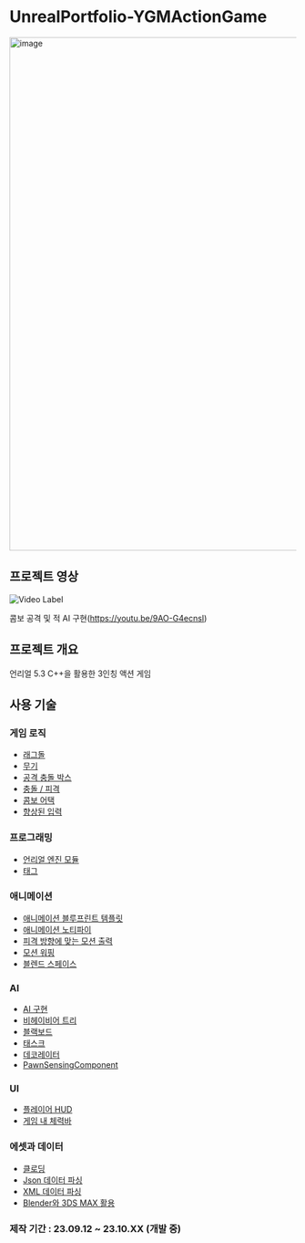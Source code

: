 # UnrealPortfolio-YGMActionGame

<img width="900" alt="image" src="https://github.com/huzi2/UnrealPortfolio-YGMActionGame/assets/31639085/ab44b0a7-cc73-4d0f-9c8c-d25691daf78a">

## 프로젝트 영상

![Video Label](http://img.youtube.com/vi/9AO-G4ecnsI/0.jpg)

콤보 공격 및 적 AI 구현(https://youtu.be/9AO-G4ecnsI)

## 프로젝트 개요
언리얼 5.3 C++을 활용한 3인칭 액션 게임

## 사용 기술
### 게임 로직
- [래그돌](https://github.com/huzi2/UnrealPortfolio-YGMActionGame/wiki/%EA%B2%8C%EC%9E%84-%EB%A1%9C%EC%A7%81#%EB%9E%98%EA%B7%B8%EB%8F%8C)
- [무기](https://github.com/huzi2/UnrealPortfolio-YGMActionGame/wiki/%EA%B2%8C%EC%9E%84-%EB%A1%9C%EC%A7%81#%EB%AC%B4%EA%B8%B0)
- [공격 충돌 박스](https://github.com/huzi2/UnrealPortfolio-YGMActionGame/wiki/%EA%B2%8C%EC%9E%84-%EB%A1%9C%EC%A7%81#%EA%B3%B5%EA%B2%A9-%EC%B6%A9%EB%8F%8C-%EB%B0%95%EC%8A%A4)
- [충돌 / 피격](https://github.com/huzi2/UnrealPortfolio-YGMActionGame/wiki/%EA%B2%8C%EC%9E%84-%EB%A1%9C%EC%A7%81#%EC%B6%A9%EB%8F%8C--%ED%94%BC%EA%B2%A9)
- [콤보 어택](https://github.com/huzi2/UnrealPortfolio-YGMActionGame/wiki/%EA%B2%8C%EC%9E%84-%EB%A1%9C%EC%A7%81#%EC%BD%A4%EB%B3%B4-%EC%96%B4%ED%83%9D)
- [향상된 입력](https://github.com/huzi2/UnrealPortfolio-YGMActionGame/wiki/%EA%B2%8C%EC%9E%84-%EB%A1%9C%EC%A7%81#%ED%96%A5%EC%83%81%EB%90%9C-%EC%9E%85%EB%A0%A5)
### 프로그래밍
- [언리얼 엔진 모듈](https://github.com/huzi2/UnrealPortfolio-YGMActionGame/wiki/%ED%94%84%EB%A1%9C%EA%B7%B8%EB%9E%98%EB%B0%8D#%EC%96%B8%EB%A6%AC%EC%96%BC-%EC%97%94%EC%A7%84-%EB%AA%A8%EB%93%88)
- [태그](https://github.com/huzi2/UnrealPortfolio-YGMActionGame/wiki/%ED%94%84%EB%A1%9C%EA%B7%B8%EB%9E%98%EB%B0%8D#%ED%83%9C%EA%B7%B8)
### 애니메이션
- [애니메이션 블루프린트 템플릿](https://github.com/huzi2/UnrealPortfolio-YGMActionGame/wiki/%EC%95%A0%EB%8B%88%EB%A9%94%EC%9D%B4%EC%85%98#%EC%95%A0%EB%8B%88%EB%A9%94%EC%9D%B4%EC%85%98-%EB%B8%94%EB%A3%A8%ED%94%84%EB%A6%B0%ED%8A%B8-%ED%85%9C%ED%94%8C%EB%A6%BF)
- [애니메이션 노티파이](https://github.com/huzi2/UnrealPortfolio-YGMActionGame/wiki/%EC%95%A0%EB%8B%88%EB%A9%94%EC%9D%B4%EC%85%98#%EC%95%A0%EB%8B%88%EB%A9%94%EC%9D%B4%EC%85%98-%EB%85%B8%ED%8B%B0%ED%8C%8C%EC%9D%B4)
- [피격 방향에 맞는 모션 출력](https://github.com/huzi2/UnrealPortfolio-YGMActionGame/wiki/%EC%95%A0%EB%8B%88%EB%A9%94%EC%9D%B4%EC%85%98#%ED%94%BC%EA%B2%A9-%EB%B0%A9%ED%96%A5%EC%97%90-%EB%A7%9E%EB%8A%94-%EB%AA%A8%EC%85%98-%EC%B6%9C%EB%A0%A5)
- [모션 워핑](https://github.com/huzi2/UnrealPortfolio-YGMActionGame/wiki/%EC%95%A0%EB%8B%88%EB%A9%94%EC%9D%B4%EC%85%98#%EB%AA%A8%EC%85%98-%EC%9B%8C%ED%95%91)
- [블렌드 스페이스](https://github.com/huzi2/UnrealPortfolio-YGMActionGame/wiki/%EC%95%A0%EB%8B%88%EB%A9%94%EC%9D%B4%EC%85%98#%EB%B8%94%EB%A0%8C%EB%93%9C-%EC%8A%A4%ED%8E%98%EC%9D%B4%EC%8A%A4)
### AI
- [AI 구현](https://github.com/huzi2/UnrealPortfolio-YGMActionGame/wiki/AI#AI-%EA%B5%AC%ED%98%84)
- [비헤이비어 트리](https://github.com/huzi2/UnrealPortfolio-YGMActionGame/wiki/AI#%EB%B9%84%ED%97%A4%EC%9D%B4%EB%B9%84%EC%96%B4-%ED%8A%B8%EB%A6%AC)
- [블랙보드](https://github.com/huzi2/UnrealPortfolio-YGMActionGame/wiki/AI#%EB%B8%94%EB%9E%99%EB%B3%B4%EB%93%9C)
- [태스크](https://github.com/huzi2/UnrealPortfolio-YGMActionGame/wiki/AI#%ED%83%9C%EC%8A%A4%ED%81%AC)
- [데코레이터](https://github.com/huzi2/UnrealPortfolio-YGMActionGame/wiki/AI#%EB%8D%B0%EC%BD%94%EB%A0%88%EC%9D%B4%ED%84%B0)
- [PawnSensingComponent](https://github.com/huzi2/UnrealPortfolio-YGMActionGame/wiki/AI#PawnSensingComponent)
### UI
- [플레이어 HUD](https://github.com/huzi2/UnrealPortfolio-YGMActionGame/wiki/UI#%ED%94%8C%EB%A0%88%EC%9D%B4%EC%96%B4-HUD)
- [게임 내 체력바](https://github.com/huzi2/UnrealPortfolio-YGMActionGame/wiki/UI#%EA%B2%8C%EC%9E%84-%EB%82%B4-%EC%B2%B4%EB%A0%A5%EB%B0%94)
### 에셋과 데이터
- [클로딩](https://github.com/huzi2/UnrealPortfolio-YGMActionGame/wiki/%EC%97%90%EC%85%8B%EA%B3%BC-%EB%8D%B0%EC%9D%B4%ED%84%B0#%ED%81%B4%EB%A1%9C%EB%94%A9)
- [Json 데이터 파싱](https://github.com/huzi2/UnrealPortfolio-YGMActionGame/wiki/%EC%97%90%EC%85%8B%EA%B3%BC-%EB%8D%B0%EC%9D%B4%ED%84%B0#Json-%EB%8D%B0%EC%9D%B4%ED%84%B0-%ED%8C%8C%EC%8B%B1)
- [XML 데이터 파싱](https://github.com/huzi2/UnrealPortfolio-YGMActionGame/wiki/%EC%97%90%EC%85%8B%EA%B3%BC-%EB%8D%B0%EC%9D%B4%ED%84%B0#XML-%EB%8D%B0%EC%9D%B4%ED%84%B0-%ED%8C%8C%EC%8B%B1)
- [Blender와 3DS MAX 활용](https://github.com/huzi2/UnrealPortfolio-YGMActionGame/wiki/%EC%97%90%EC%85%8B%EA%B3%BC-%EB%8D%B0%EC%9D%B4%ED%84%B0#Blender%EC%99%80-3DS-MAX-%ED%99%9C%EC%9A%A9)

### 제작 기간 : 23.09.12 ~ 23.10.XX (개발 중)

